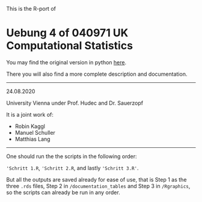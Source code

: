 This is the R-port of
# Uebung 4 of 040971 UK Computational Statistics 
You may find the original version in python [here](https://github.com/abschlossproj/abschlussprojekt).

There you will also find a more complete description and documentation.
***
24.08.2020

University Vienna under Prof. Hudec and Dr. Sauerzopf

It is a joint work of:
+ Robin Kaggl
+ Manuel Schuller
+ Matthias Lang
***

One should run the the scripts in the following order:

`'Schritt 1.R`, `'Schritt 2.R`, and lastly `'Schritt 3.R'`.

But all the outputs are saved already for ease of use, that is Step 1 as the three `.rds` files, Step 2 in `/documentation_tables` and Step 3 in `/Rgraphics`, so the scripts can already be run in any order.